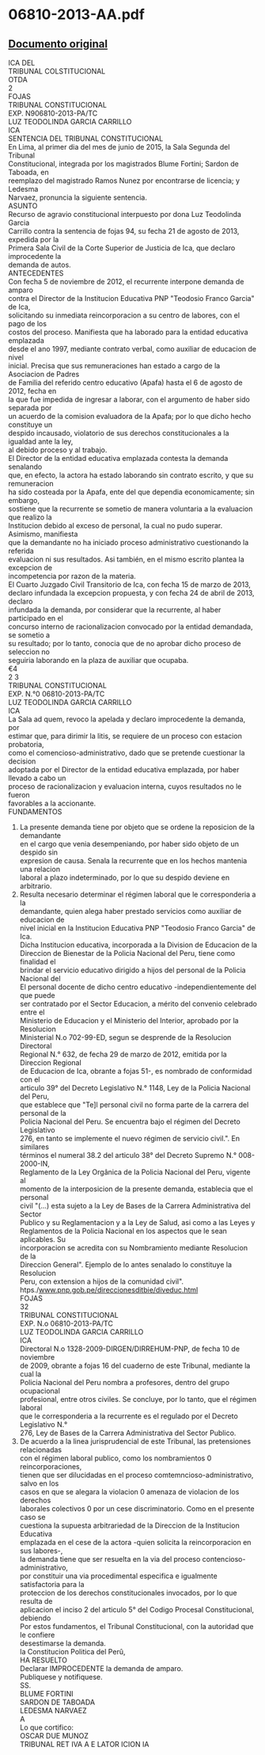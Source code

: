
06810-2013-AA.pdf
=================
  
[Documento original](https://tc.gob.pe/jurisprudencia/2015/06810-2013-AA.pdf)  
---  
ICA DEL  
TRIBUNAL COLSTITUCIONAL  
OTDA  
2  
FOJAS  
TRIBUNAL CONSTITUCIONAL  
EXP. N906810-2013-PA/TC  
LUZ TEODOLINDA GARCIA CARRILLO  
ICA  
SENTENCIA DEL TRIBUNAL CONSTITUCIONAL  
En Lima, al primer dia del mes de junio de 2015, la Sala Segunda del Tribunal  
Constitucional, integrada por los magistrados Blume Fortini; Sardon de Taboada, en  
reemplazo del magistrado Ramos Nunez por encontrarse de licencia; y Ledesma  
Narvaez, pronuncia la siguiente sentencia.  
ASUNTO  
Recurso de agravio constitucional interpuesto por dona Luz Teodolinda Garcia  
Carrillo contra la sentencia de fojas 94, su fecha 21 de agosto de 2013, expedida por la  
Primera Sala Civil de la Corte Superior de Justicia de Ica, que declaro improcedente la  
demanda de autos.  
ANTECEDENTES  
Con fecha 5 de noviembre de 2012, el recurrente interpone demanda de amparo  
contra el Director de la Institucion Educativa PNP "Teodosio Franco Garcia" de Ica,  
solicitando su inmediata reincorporacion a su centro de labores, con el pago de los  
costos del proceso. Manifiesta que ha laborado para la entidad educativa emplazada  
desde el ano 1997, mediante contrato verbal, como auxiliar de educacion de nivel  
inicial. Precisa que sus remuneraciones han estado a cargo de la Asociacion de Padres  
de Familia del referido centro educativo (Apafa) hasta el 6 de agosto de 2012, fecha en  
la que fue impedida de ingresar a laborar, con el argumento de haber sido separada por  
un acuerdo de la comision evaluadora de la Apafa; por lo que dicho hecho constituye un  
despido incausado, violatorio de sus derechos constitucionales a la igualdad ante la ley,  
al debido proceso y al trabajo.  
El Director de la entidad educativa emplazada contesta la demanda senalando  
que, en efecto, la actora ha estado laborando sin contrato escrito, y que su remuneracion  
ha sido costeada por la Apafa, ente del que dependia economicamente; sin embargo,  
sostiene que la recurrente se sometio de manera voluntaria a la evaluacion que realizo la  
Institucion debido al exceso de personal, la cual no pudo superar. Asimismo, manifiesta  
que la demandante no ha iniciado proceso administrativo cuestionando la referida  
evaluacion ni sus resultados. Asi también, en el mismo escrito plantea la excepcion de  
incompetencia por razon de la materia.  
El Cuarto Juzgado Civil Transitorio de Ica, con fecha 15 de marzo de 2013,  
declaro infundada la excepcion propuesta, y con fecha 24 de abril de 2013, declaro  
infundada la demanda, por considerar que la recurrente, al haber participado en el  
concurso interno de racionalizacion convocado por la entidad demandada, se sometio a  
su resultado; por lo tanto, conocia que de no aprobar dicho proceso de seleccion no  
seguiria laborando en la plaza de auxiliar que ocupaba.  
€4  
2 3  
TRIBUNAL CONSTITUCIONAL  
EXP. N.°0 06810-2013-PA/TC  
LUZ TEODOLINDA GARCIA CARRILLO  
ICA  
La Sala ad quem, revoco la apelada y declaro improcedente la demanda, por  
estimar que, para dirimir la litis, se requiere de un proceso con estacion probatoria,  
como el comencioso-administrativo, dado que se pretende cuestionar la decision  
adoptada por el Director de la entidad educativa emplazada, por haber llevado a cabo un  
proceso de racionalizacion y evaluacion interna, cuyos resultados no le fueron  
favorables a la accionante.  
FUNDAMENTOS  
1. La presente demanda tiene por objeto que se ordene la reposicion de la demandante  
en el cargo que venia desempeniando, por haber sido objeto de un despido sin  
expresion de causa. Senala la recurrente que en los hechos mantenia una relacion  
laboral a plazo indeterminado, por lo que su despido deviene en arbitrario.  
2. Resulta necesario determinar el régimen laboral que le corresponderia a la  
demandante, quien alega haber prestado servicios como auxiliar de educacion de  
nivel inicial en la Institucion Educativa PNP "Teodosio Franco Garcia" de Ica.  
Dicha Institucion educativa, incorporada a la Division de Educacion de la  
Direccion de Bienestar de la Policia Nacional del Peru, tiene como finalidad el  
brindar el servicio educativo dirigido a hijos del personal de la Policia Nacional del  
El personal docente de dicho centro educativo -independientemente del que puede  
ser contratado por el Sector Educacion, a mérito del convenio celebrado entre el  
Ministerio de Educacion y el Ministerio del Interior, aprobado por la Resolucion  
Ministerial N.o 702-99-ED, segun se desprende de la Resolucion Directoral  
Regional N.° 632, de fecha 29 de marzo de 2012, emitida por la Direccion Regional  
de Educacion de Ica, obrante a fojas 51-, es nombrado de conformidad con el  
articulo 39° del Decreto Legislativo N.° 1148, Ley de la Policia Nacional del Peru,  
que establece que "Te]l personal civil no forma parte de la carrera del personal de la  
Policia Nacional del Peru. Se encuentra bajo el régimen del Decreto Legislativo  
276, en tanto se implemente el nuevo régimen de servicio civil.". En similares  
términos el numeral 38.2 del articulo 38° del Decreto Supremo N.° 008-2000-IN,  
Reglamento de la Ley Orgânica de la Policia Nacional del Peru, vigente al  
momento de la interposicion de la presente demanda, establecia que el personal  
civil "(...) esta sujeto a la Ley de Bases de la Carrera Administrativa del Sector  
Publico y su Reglamentacion y a la Ley de Salud, asi como a las Leyes y  
Reglamentos de la Policia Nacional en los aspectos que le sean aplicables. Su  
incorporacion se acredita con su Nombramiento mediante Resolucion de la  
Direccion General". Ejemplo de lo antes senalado lo constituye la Resolucion  
Peru, con extension a hijos de la comunidad civil".  
htps./www.pnp.gob.pe/direccionesditbie/diveduc.html  
FOJAS  
32  
TRIBUNAL CONSTITUCIONAL  
EXP. N.o 06810-2013-PA/TC  
LUZ TEODOLINDA GARCIA CARRILLO  
ICA  
Directoral N.o 1328-2009-DIRGEN/DIRREHUM-PNP, de fecha 10 de noviembre  
de 2009, obrante a fojas 16 del cuaderno de este Tribunal, mediante la cual la  
Policia Nacional del Peru nombra a profesores, dentro del grupo ocupacional  
profesional, entre otros civiles. Se concluye, por lo tanto, que el régimen laboral  
que le corresponderia a la recurrente es el regulado por el Decreto Legislativo N.°  
276, Ley de Bases de la Carrera Administrativa del Sector Publico.  
3. De acuerdo a la linea jurisprudencial de este Tribunal, las pretensiones relacionadas  
con el régimen laboral publico, como los nombramientos 0 reincorporaciones,  
tienen que ser dilucidadas en el proceso comtemncioso-administrativo, salvo en los  
casos en que se alegara la violacion 0 amenaza de violacion de los derechos  
laborales colectivos 0 por un cese discriminatorio. Como en el presente caso se  
cuestiona la supuesta arbitrariedad de la Direccion de la Institucion Educativa  
emplazada en el cese de la actora -quien solicita la reincorporacion en sus labores-,  
la demanda tiene que ser resuelta en la via del proceso contencioso-administrativo,  
por constituir una via procedimental especifica e igualmente satisfactoria para la  
proteccion de los derechos constitucionales invocados, por lo que resulta de  
aplicacion el inciso 2 del articulo 5° del Codigo Procesal Constitucional, debiendo  
Por estos fundamentos, el Tribunal Constitucional, con la autoridad que le confiere  
desestimarse la demanda.  
la Constitucion Politica del Perû,  
HA RESUELTO  
Declarar IMPROCEDENTE la demanda de amparo.  
Publiquese y notifiquese.  
SS.  
BLUME FORTINI  
SARDON DE TABOADA  
LEDESMA NARVAEZ  
A  
Lo que cortifico:  
OSCAR DUE MUNOZ  
TRIBUNAL RET IVA A  E LATOR ICION IA